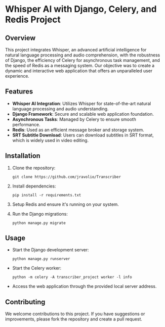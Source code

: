 
# Whisper AI with Django, Celery, and Redis Project

## Overview
This project integrates Whisper, an advanced artificial intelligence for natural language processing and audio comprehension, with the robustness of Django, the efficiency of Celery for asynchronous task management, and the speed of Redis as a messaging system. Our objective was to create a dynamic and interactive web application that offers an unparalleled user experience.

## Features
- **Whisper AI Integration**: Utilizes Whisper for state-of-the-art natural language processing and audio understanding.
- **Django Framework**: Secure and scalable web application foundation.
- **Asynchronous Tasks**: Managed by Celery to ensure smooth performance.
- **Redis**: Used as an efficient message broker and storage system.
- **SRT Subtitle Download**: Users can download subtitles in SRT format, which is widely used in video editing.

## Installation
1. Clone the repository:
   ```
   git clone https://github.com/jravolio/Transcriber
   ```
2. Install dependencies:
   ```
   pip install -r requirements.txt
   ```
3. Setup Redis and ensure it's running on your system.

4. Run the Django migrations:
   ```
   python manage.py migrate
   ```

## Usage
- Start the Django development server:
  ```
  python manage.py runserver
  ```
- Start the Celery worker:
  ```
  python -m celery -A transcriber_project worker -l info
  ```
- Access the web application through the provided local server address.

## Contributing
We welcome contributions to this project. If you have suggestions or improvements, please fork the repository and create a pull request.
